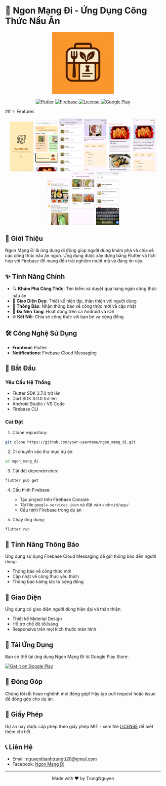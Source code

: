 # 🍳 Ngon Mạng Đi - Ứng Dụng Công Thức Nấu Ăn

<div align="center">
  <img src="assets/images/logo.png" alt="Ngon Mạng Đi Logo" width="200"/>
  
  [![Flutter](https://img.shields.io/badge/Flutter-3.7.0-blue.svg)](https://flutter.dev)
  [![Firebase](https://img.shields.io/badge/Firebase-11.4.5-orange.svg)](https://firebase.google.com)
  [![License](https://img.shields.io/badge/License-MIT-green.svg)](LICENSE)
  [![Google Play](https://img.shields.io/badge/Google_Play-414141?style=flat&logo=google-play&logoColor=white)](https://play.google.com/store/apps/details?id=com.example.ngon_mang_di)
</div>
## ✨ Features

<p align="center">
  <img src="assets/images/10.png" alt="Feature 1" width="15%">
  <img src="assets/images/11.png" alt="Feature 2" width="15%">
  <img src="assets/images/12.png" alt="Feature 3" width="15%">
  <img src="assets/images/13.png" alt="Feature 4" width="15%">
  <img src="assets/images/14.png" alt="Feature 5" width="15%">
  <img src="assets/images/15.png" alt="Feature 6" width="15%">
  <img src="assets/images/16.png" alt="Feature 7" width="15%">
  <img src="assets/images/17.png" alt="Feature 8" width="15%">
  <img src="assets/images/18.png" alt="Feature 9" width="15%">
</p>


## 📱 Giới Thiệu

Ngon Mạng Đi là ứng dụng di động giúp người dùng khám phá và chia sẻ các công thức nấu ăn ngon. Ứng dụng được xây dựng bằng Flutter và tích hợp với Firebase để mang đến trải nghiệm mượt mà và đáng tin cậy.

## ✨ Tính Năng Chính

- 🔍 **Khám Phá Công Thức**: Tìm kiếm và duyệt qua hàng ngàn công thức nấu ăn
- 📱 **Giao Diện Đẹp**: Thiết kế hiện đại, thân thiện với người dùng
- 🔔 **Thông Báo**: Nhận thông báo về công thức mới và cập nhật
- 📱 **Đa Nền Tảng**: Hoạt động trên cả Android và iOS
- 🌐 **Kết Nối**: Chia sẻ công thức với bạn bè và cộng đồng

## 🛠 Công Nghệ Sử Dụng

- **Frontend**: Flutter
- **Notifications**: Firebase Cloud Messaging

## 🚀 Bắt Đầu

### Yêu Cầu Hệ Thống

- Flutter SDK 3.7.0 trở lên
- Dart SDK 3.0.0 trở lên
- Android Studio / VS Code
- Firebase CLI

### Cài Đặt

1. Clone repository:
```bash
git clone https://github.com/your-username/ngon_mang_di.git
```

2. Di chuyển vào thư mục dự án:
```bash
cd ngon_mang_di
```

3. Cài đặt dependencies:
```bash
flutter pub get
```

4. Cấu hình Firebase:
   - Tạo project trên Firebase Console
   - Tải file `google-services.json` và đặt vào `android/app/`
   - Cấu hình Firebase trong dự án

5. Chạy ứng dụng:
```bash
flutter run
```

## 📱 Tính Năng Thông Báo

Ứng dụng sử dụng Firebase Cloud Messaging để gửi thông báo đến người dùng:

- Thông báo về công thức mới
- Cập nhật về công thức yêu thích
- Thông báo tương tác từ cộng đồng

## 🎨 Giao Diện

Ứng dụng có giao diện người dùng hiện đại và thân thiện:

- Thiết kế Material Design
- Hỗ trợ chế độ tối/sáng
- Responsive trên mọi kích thước màn hình

## 📱 Tải Ứng Dụng

Bạn có thể tải ứng dụng Ngon Mạng Đi từ Google Play Store:

[![Get it on Google Play](https://play.google.com/intl/en_us/badges/static/images/badges/en_badge_web_generic.png)](https://play.google.com/store/apps/details?id=com.example.ngon_mang_di)

## 🤝 Đóng Góp

Chúng tôi rất hoan nghênh mọi đóng góp! Hãy tạo pull request hoặc issue để đóng góp cho dự án.

## 📄 Giấy Phép

Dự án này được cấp phép theo giấy phép MIT - xem file [LICENSE](LICENSE) để biết thêm chi tiết.

## 📞 Liên Hệ

- Email: nguyenthanhtrungtt20@gmail.com
- Facebook: [Ngon Mạng Đi](https://facebook.com/ngonmangdi)

---

<div align="center">
  Made with ❤️ by TrungNguyen
</div>